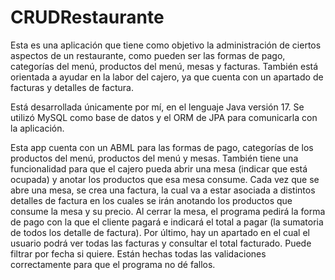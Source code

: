 # CRUDRestaurante
Esta es una aplicación que tiene como objetivo la administración de ciertos aspectos de un restaurante, como pueden ser las formas de pago, categorías del menú, productos del menú, mesas y facturas. También está orientada a ayudar en la labor del cajero, ya que cuenta con un apartado de facturas y detalles de factura.

Está desarrollada únicamente por mí, en el lenguaje Java versión 17. Se utilizó MySQL como base de datos y el ORM de JPA para comunicarla con la aplicación.

Esta app cuenta con un ABML para las formas de pago, categorías de los productos del menú, productos del menú y mesas. También tiene una funcionalidad para que el cajero pueda abrir una mesa (indicar que está ocupada) y anotar los productos que esa mesa consume. Cada vez que se abre una mesa, se crea una factura, la cual va a estar asociada a distintos detalles de factura en los cuales se irán anotando los productos que consume la mesa y su precio. Al cerrar la mesa, el programa pedirá la forma de pago con la que el cliente pagará e indicará el total a pagar (la sumatoria de todos los detalle de factura). Por último, hay un apartado en el cual el usuario podrá ver todas las facturas y consultar el total facturado. Puede filtrar por fecha si quiere. Están hechas todas las validaciones correctamente para que el programa no dé fallos.
